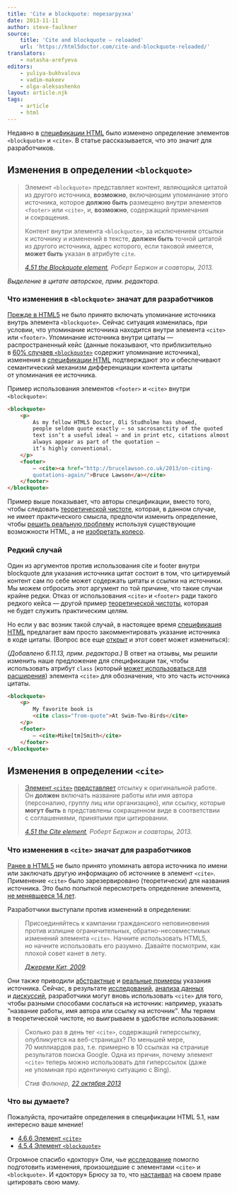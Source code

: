 ```yaml
---
title: 'Сite и blockquote: перезагрузка'
date: 2013-11-11
author: steve-faulkner
source:
    title: 'Cite and blockquote — reloaded'
    url: 'https://html5doctor.com/cite-and-blockquote-reloaded/'
translators:
    - natasha-arefyeva
editors:
    - yuliya-bukhvalova
    - vadim-makeev
    - olga-aleksashenko
layout: article.njk
tags:
    - article
    - html
---
```


Недавно в [спецификации HTML](http://www.w3.org/html/wg/drafts/html/master/) было изменено определение элементов `<blockquote>` и `<cite>`. В статье рассказывается, что это значит для разработчиков.

## Изменения в определении `<blockquote>`

<blockquote>
    <p>Элемент <code>&lt;blockquote&gt;</code> представляет контент, являющийся цитатой из другого источника, <strong>возможно</strong>, включающим упоминание этого источника, которое <strong>должно быть</strong> размещено внутри элементов <code>&lt;footer&gt;</code> или <code>&lt;cite&gt;</code>, и, <strong>возможно</strong>, содержащий примечания и сокращения.</p>
    <p>Контент внутри элемента <code>&lt;blockquote&gt;</code>, за исключением отсылки к источнику и изменений в тексте, <strong>должен быть</strong> точной цитатой из другого источника, адрес которого, если таковой имеется, <strong>может быть</strong> указан в атрибуте <code>cite</code>.</p>
    <footer>
        <cite>
            <a href="http://www.w3.org/html/wg/drafts/html/master/grouping-content.html#the-blockquote-element">4.51 the Blockquote element</a>, Роберт Бержон и соавторы, 2013.
        </cite>
    </footer>
</blockquote>

_Выделение в цитате авторское, прим. редактора._

### Что изменения в `<blockquote>` значат для разработчиков

[Прежде в HTML5](http://www.w3.org/TR/html5/) не было принято включать упоминание источника внутрь элемента `<blockquote>`. Сейчас ситуация изменилась, при условии, что упоминание источника находится внутри элемента `<cite>` или `<footer>`. Упоминание источника внутри цитаты — распространенный кейс (данные показывают, что приблизительно в [60% случаев `<blockquote>`](http://lists.w3.org/Archives/Public/public-html/2013Aug/0100.html) содержит упоминание источника), изменения в [спецификации HTML](http://www.w3.org/html/wg/drafts/html/master/grouping-content.html#the-blockquote-element) подтверждают это и обеспечивают семантический механизм дифференциации контента цитаты от упоминания ее источника.

Пример использования элементов `<footer>` и `<cite>` внутри `<blockquote>`:

```html
<blockquote>
    <p>
        As my fellow HTML5 Doctor, Oli Studholme has showed,
        people seldom quote exactly – so sacrosanctity of the quoted
        text isn’t a useful ideal – and in print etc, citations almost
        always appear as part of the quotation –
        it’s highly conventional.
    </p>
    <footer>
        — <cite><a href="http://brucelawson.co.uk/2013/on-citing-
        quotations-again/">Bruce Lawson</a></cite>
    </footer>
</blockquote>
```

Пример выше показывает, что авторы спецификации, вместо того, чтобы следовать [теоретической чистоте](http://www.w3.org/TR/html-design-principles/#priority-of-constituencies), которая, в данном случае, не имеет практического смысла, предпочли изменить определение, чтобы [решить реальную проблему](http://www.w3.org/TR/html-design-principles/#solve-real-problems) используя существующие возможности HTML, а не [изобретать колесо](http://www.w3.org/TR/html-design-principles/#do-not-reinvent-the-wheel).

### Редкий случай

Один из аргументов против использования cite и footer внутри blockquote для указания источника цитат состоит в том, что цитируемый контент сам по себе может содержать цитаты и ссылки на источники. Мы можем отбросить этот аргумент по той причине, что такие случаи крайне редки. Отказ от использования `<cite>` и `<footer>` ради такого редкого кейса — другой пример [теоретической чистоты](http://ln.hixie.ch/?start=1154950069&count=1), которая не будет служить практическим целям.

Но если у вас возник такой случай, в настоящее время [спецификация HTML](http://www.w3.org/html/wg/drafts/html/master/grouping-content.html#the-blockquote-element) предлагает вам просто закомментировать указание источника в коде цитаты. (Вопрос все еще [открыт](https://www.w3.org/Bugs/Public/show_bug.cgi?id=23175) и этот совет может измениться):

_(Добавлено 6.11.13, прим. редактора.)_ В ответ на отзывы, мы решили изменить наше предложение для спецификации так, чтобы использовать атрибут `class` (который [может использоваться для расширения](http://www.w3.org/html/wg/drafts/html/master/infrastructure.html#extensibility)) элемента `<cite>` для обозначения, что это часть источника цитаты.

```html
<blockquote>
    <p>
        My favorite book is
        <cite class="from-quote">At Swim-Two-Birds</cite>
    </p>
    <footer>
        — <cite>Mike[tm]Smith</cite>
    </footer>
</blockquote>
```

## Изменения в определении `<cite>`

<blockquote>
    <p><a href="http://www.w3.org/html/wg/drafts/html/master/text-level-semantics.html#the-cite-element">Элемент <code>&lt;cite&gt;</code></a> <a href="http://www.w3.org/html/wg/drafts/html/master/dom.html#represents">представляет</a> отсылку к оригинальной работе. Он <strong>должен</strong> включать название работы или имя автора (персоналию, группу лиц или организацию), или ссылку, которые <strong>могут быть</strong> в представлены сокращенном виде в соответствии с соглашениями, принятыми при цитировании.</p>
    <footer>
        <cite>
            <a href="http://www.w3.org/html/wg/drafts/html/master/text-level-semantics.html#the-cite-element">4.51 the Cite element</a>, Роберт Бержон и соавторы, 2013.
        </cite>
    </footer>
</blockquote>

### Что изменения в `<cite>` значат для разработчиков

[Ранее в HTML5](http://www.w3.org/TR/html5/) не было принято упоминать автора источника по имени или заключать другую информацию об источнике в элемент `<cite>`. Применение `<cite>` было зарезервировано (теоретически) для названия источника. Это было попыткой пересмотреть определение элемента, [не менявшееся 14 лет](http://www.w3.org/TR/REC-html40/).

Разработчики выступали против изменений в определении:

<blockquote>
    <p>Присоединяйтесь к кампании гражданского неповиновения против излишне ограничительных, обратно-несовместимых изменений элемента <code>&lt;cite&gt;</code>. Начните использовать HTML5, но начните использовать его разумно. Давайте посмотрим, как плохой совет канет в лету.</p>
    <footer>
        <cite>
            <a href="http://24ways.org/2009/incite-a-riot/">Джереми Кит, 2009</a>.
        </cite>
    </footer>
</blockquote>

Они также приводили [абстрактные](http://wiki.whatwg.org/wiki/Cite_element) и [реальные примеры](http://oli.jp/example/blockquote-metadata/) указания источника. Сейчас, в результате [исследований](https://dl.dropboxusercontent.com/u/377471/cite1.html), [анализа данных](http://lists.w3.org/Archives/Public/public-html/2013Aug/0100.html) и [дискуссий](http://www.w3.org/Search/Mail/Public/search?keywords=%3Cblockquote%3E+%3Ccite%3E&hdr-1-name=subject&hdr-1-query=&index-grp=Public_FULL&index-type=t&type-index=public-html), разработчики могут вновь использовать `<cite>` для того, чтобы разными способами сослаться на источник: например, указать <q>название работы, имя автора или ссылку на источник</q>. Мы теряем в теоретической чистоте, но выигрываем в удобстве использования:

<blockquote>
    <p>Сколько раз в день тег <code>&lt;cite&gt;</code>, содержащий гиперссылку, опубликуется на веб-страницах? По меньшей мере, 70 миллиардов раз, т.е. примерно в 10 ссылках на странице результатов поиска Google. Одна из причин, почему элемент <code>&lt;cite&gt;</code> теперь можно использовать для гиперссылок (даже не упоминая про идентичную ситуацию с Bing).</p>
    <footer>
        <cite>
            Стив Фолкнер, <a href="https://twitter.com/stevefaulkner/statuses/392645777874370560">22 октября 2013</a>
        </cite>
    </footer>
</blockquote>

### Что вы думаете?

Пожалуйста, прочитайте определения в спецификации HTML 5.1, нам интересно ваше мнение!

- [4.6.6 Элемент `<cite>`](http://www.w3.org/html/wg/drafts/html/master/text-level-semantics.html#the-cite-element)
- [4.5.4 Элемент `<blockquote>`](http://www.w3.org/html/wg/drafts/html/master/grouping-content.html#the-blockquote-element)

Огромное спасибо «доктору» Оли, чье [исследование](http://oli.jp/2011/blockquote/) помогло подготовить изменения, произошедшие с элементами `<cite>` и `<blockquote>`. И «доктору» Брюсу за то, что [настаивал](http://www.brucelawson.co.uk/2013/on-citing-quotations-again/) на своем праве цитировать свою маму.
